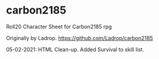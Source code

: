 # carbon2185
Roll20 Character Sheet for Carbon2185 rpg

Originally by Ladrop.
https://github.com/Ladrop/carbon2185

05-02-2021: HTML Clean-up. Added Survival to skill list.
